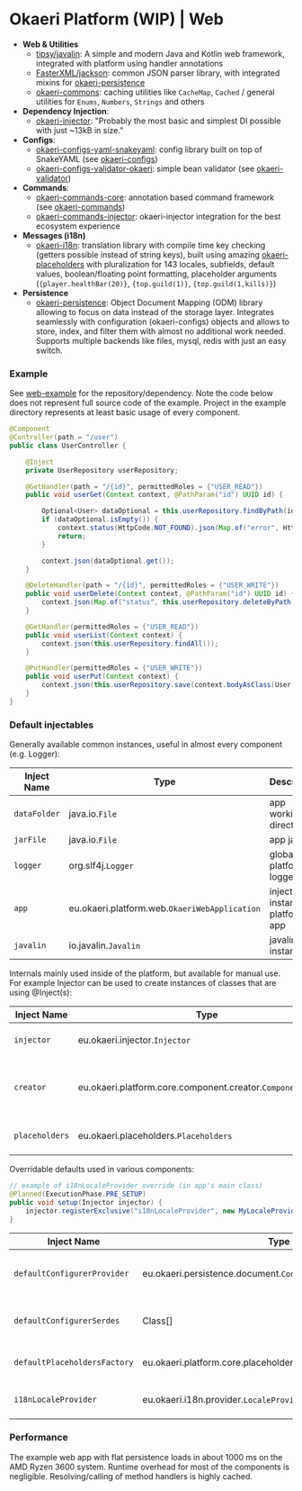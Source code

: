 # Okaeri Platform (WIP) | Web


- **Web & Utilities**
    - [tipsy/javalin](https://github.com/tipsy/javalin): A simple and modern Java and Kotlin web framework, integrated with platform using handler annotations
    - [FasterXML/jackson](https://github.com/FasterXML/jackson): common JSON parser library, with integrated mixins for [okaeri-persistence](https://github.com/OkaeriPoland/okaeri-persistence)
    - [okaeri-commons](https://github.com/OkaeriPoland/okaeri-commons): caching utilities like `CacheMap`, `Cached` / general utilities for `Enums`, `Numbers`, `Strings` and others
- **Dependency Injection**:
    - [okaeri-injector](https://github.com/OkaeriPoland/okaeri-injector): "Probably the most basic and simplest DI possible with just ~13kB in size."
- **Configs**:
    - [okaeri-configs-yaml-snakeyaml](https://github.com/OkaeriPoland/okaeri-configs/tree/master/yaml-bukkit): config library built on top of SnakeYAML (see [okaeri-configs](https://github.com/OkaeriPoland/okaeri-configs))
    - [okaeri-configs-validator-okaeri](https://github.com/OkaeriPoland/okaeri-configs/tree/master/validator-okaeri): simple bean validator (see [okaeri-validator](https://github.com/OkaeriPoland/okaeri-validator))
- **Commands**:
    - [okaeri-commands-core](https://github.com/OkaeriPoland/okaeri-commands/tree/master/bukkit): annotation based command framework (see [okaeri-commands](https://github.com/OkaeriPoland/okaeri-commands))
    - [okaeri-commands-injector](https://github.com/OkaeriPoland/okaeri-commands/tree/master/injector): okaeri-injector integration for the best ecosystem experience
- **Messages (i18n)**
    - [okaeri-i18n](https://github.com/OkaeriPoland/okaeri-i18n): translation library with compile time key checking (getters possible instead of string keys),
      built using amazing [okaeri-placeholders](https://github.com/OkaeriPoland/okaeri-placeholders) with pluralization for 143 locales, subfields, default values, boolean/floating point formatting,
      placeholder arguments (`{player.healthBar(20)}`, `{top.guild(1)}`, `{top.guild(1,kills)}`)
- **Persistence**
    - [okaeri-persistence](https://github.com/OkaeriPoland/okaeri-persistence): Object Document Mapping (ODM) library allowing to focus on data instead of the storage layer. Integrates seamlessly
      with configuration (okaeri-configs) objects and allows to store, index, and filter them with almost no additional work needed. Supports multiple backends like files, mysql, redis with just an easy switch.

### Example

See [web-example](https://github.com/OkaeriPoland/okaeri-platform/tree/master/web-example) for the repository/dependency.
Note the code below does not represent full source code of the example. Project in the example directory represents at least basic usage of every component.

```java
@Component
@Controller(path = "/user")
public class UserController {

    @Inject
    private UserRepository userRepository;

    @GetHandler(path = "/{id}", permittedRoles = {"USER_READ"})
    public void userGet(Context context, @PathParam("id") UUID id) {

        Optional<User> dataOptional = this.userRepository.findByPath(id);
        if (dataOptional.isEmpty()) {
            context.status(HttpCode.NOT_FOUND).json(Map.of("error", HttpCode.NOT_FOUND));
            return;
        }

        context.json(dataOptional.get());
    }

    @DeleteHandler(path = "/{id}", permittedRoles = {"USER_WRITE"})
    public void userDelete(Context context, @PathParam("id") UUID id) {
        context.json(Map.of("status", this.userRepository.deleteByPath(id)));
    }

    @GetHandler(permittedRoles = {"USER_READ"})
    public void userList(Context context) {
        context.json(this.userRepository.findAll());
    }

    @PutHandler(permittedRoles = {"USER_WRITE"})
    public void userPut(Context context) {
        context.json(this.userRepository.save(context.bodyAsClass(User.class)));
    }
}
```

### Default injectables

Generally available common instances, useful in almost every component (e.g. Logger):

| Inject Name | Type | Description |
|-|-|-|
| `dataFolder` | java.io.`File` | app working directory |
| `jarFile` | java.io.`File` | app jar file |
| `logger` | org.slf4j.`Logger` | global platform logger |
| `app` | eu.okaeri.platform.web.`OkaeriWebApplication` | injectable instance of platform app |
| `javalin` | io.javalin.`Javalin` | javalin instance |

Internals mainly used inside of the platform, but available for manual use. For example Injector can be used to create instances of classes that are using @Inject(s):

| Inject Name | Type | Description |
|-|-|-|
| `injector` | eu.okaeri.injector.`Injector` | instance of `okaeri-injector` used internally |
| `creator` | eu.okaeri.platform.core.component.creator.`ComponentCreator` | instance of ComponentCreator used for registering components |
| `placeholders` | eu.okaeri.placeholders.`Placeholders` | placeholders instance used for i18n |

Overridable defaults used in various components:

```java
// example of i18nLocaleProvider override (in app's main class)
@Planned(ExecutionPhase.PRE_SETUP)
public void setup(Injector injector) {
    injector.registerExclusive("i18nLocaleProvider", new MyLocaleProvider());
}
```

| Inject Name | Type | Description |
|-|-|-|
| `defaultConfigurerProvider` | eu.okaeri.persistence.document.`ConfigurerProvider` | default configuration provider for @Configuration, @Messages and others |
| `defaultConfigurerSerdes` | Class[] | list of default OkaeriSerdesPack(s) classes to be used with `defaultConfigurerProvider` |
| `defaultPlaceholdersFactory` | eu.okaeri.platform.core.placeholder.`DefaultPlaceholdersFactory` | default placeholders provider to be used e.g. in i18n |
| `i18nLocaleProvider` | eu.okaeri.i18n.provider.`LocaleProvider` | platform's locale provider for i18n components e.g. commands |

### Performance

The example web app with flat persistence loads in about 1000 ms on the AMD Ryzen 3600 system. 
Runtime overhead for most of the components is negligible. Resolving/calling of method handlers is highly cached.

